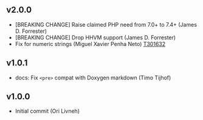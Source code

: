 ## v2.0.0

* [BREAKING CHANGE] Raise claimed PHP need from 7.0+ to 7.4+ (James D. Forrester)
* [BREAKING CHANGE] Drop HHVM support (James D. Forrester)
* Fix for numeric strings (Miguel Xavier Penha Neto) [T301632](https://phabricator.wikimedia.org/T301632)

## v1.0.1

* docs: Fix `<pre>` compat with Doxygen markdown (Timo Tijhof)

## v1.0.0

* Initial commit (Ori Livneh)
